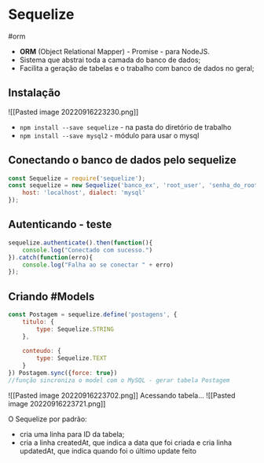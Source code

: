 # Sequelize
#orm 

- **ORM** (Object Relational Mapper) - Promise - para NodeJS.
- Sistema que abstrai toda a camada do banco de dados;
- Facilita a geração de tabelas e o trabalho com banco de dados no geral;

## Instalação 
![[Pasted image 20220916223230.png]]
- ``npm install --save sequelize`` - na pasta do diretório de trabalho
- ``npm install --save mysql2`` - módulo para usar o mysql

## Conectando o banco de dados pelo sequelize
```js
const Sequelize = require('sequelize');
const sequelize = new Sequelize('banco_ex', 'root_user', 'senha_do_root', {
	host: 'localhost', dialect: 'mysql' 
});
```

## Autenticando - teste
``` js
sequelize.authenticate().then(function(){
	console.log("Conectado com sucesso.") 
}).catch(function(erro){ 
	console.log("Falha ao se conectar " + erro) 
});
```

## Criando #Models 
```js
const Postagem = sequelize.define('postagens', {
	titulo: {
		type: Sequelize.STRING 
	}, 
	
	conteudo: { 
		type: Sequelize.TEXT 
	}
}) Postagem.sync({force: true}) 
//função sincroniza o model com o MySQL - gerar tabela Postagem
```

![[Pasted image 20220916223702.png]]
Acessando tabela...
![[Pasted image 20220916223721.png]]

O Sequelize por padrão:
- cria uma linha para ID da tabela;
- cria a linha createdAt, que indica a data que foi criada e cria linha updatedAt, que indica quando foi o último update feito